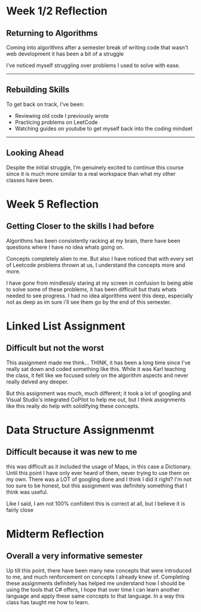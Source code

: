 
#  Week 1/2 Reflection

##  Returning to Algorithms

Coming into algorithms after a semester break of writing code that wasn't web development it has been a bit of a struggle

I’ve noticed myself struggling over problems I used to solve with ease.

---

##  Rebuilding Skills

To get back on track, I’ve been:

- Reviewing old code I previously wrote  
- Practicing problems on LeetCode
- Watching guides on youtube to get myself back into the coding mindset

---

##  Looking Ahead

Despite the initial struggle, I’m genuinely excited to continue this course since it is much more similar to a real workspace than what my other classes have been.



#  Week 5 Reflection

## Getting Closer to the skills I had before

Algorithms has been consistently racking at my brain, there have been questions where I have no idea whats going on.

Concepts completely alien to me. But also I have noticed that with every set of Leetcode problems thrown at us, I understand the concepts more and more.

I have gone from mindlessly staring at my screen in confusion to being able to solve some of these problems, it has been difficult but thats whats needed to see progress.
I had no idea algorithms went this deep, especially not as deep as im sure i'll see them go by the end of this semester. 

#  Linked List Assignment

## Difficult but not the worst
This assignment made me think... THINK, it has been a long time since I've really sat down and coded something like this. While it was Karl teaching the class, it felt like we focused solely on the algorithm aspects and never really delved any deeper.

But this assignment was much, much different; it took a lot of googling and Visual Studio's integrated CoPilot to help me out, but I think assignments like this really do help with solidifying these concepts.



# Data Structure Assignmenmt

## Difficult because it was new to me

this was difficult as it included the usage of Maps, in this case a Dictionary. Until this point I have only ever heard of them, never trying to use them on my own. There was a LOT of googling done and I think I did it right? I'm not too sure to be honest, but this assignment was definitely something that I think was useful.

Like I said, I am not 100% confident this is correct at all, but I believe it is fairly close


# Midterm Reflection

## Overall a very informative semester

Up till this point, there have been many new concepts that were introduced to me, and much renforcement on concepts I already knew of. Completing these assignments definitely has helped me understand how I should be using the tools that C# offers, I hope that over time I can learn another language and apply these same concepts to that language. In a way this class has taught me how to learn. 
